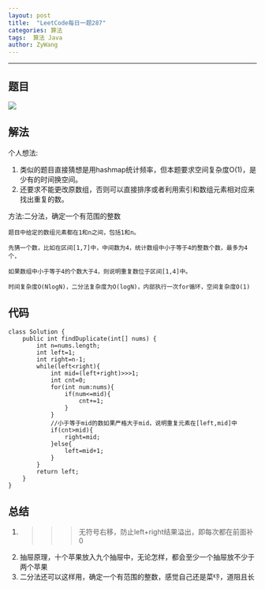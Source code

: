 ```yaml
---
layout: post
title:  "LeetCode每日一题287"
categories: 算法
tags:  算法 Java
author: ZyWang
---
```


****
## 题目 ##
![](https://www.z4a.net/images/2020/05/26/fb61f7106f76735f5e909ef0d906b00.png)
## 解法 ##

个人想法: 

1. 类似的题目直接猜想是用hashmap统计频率，但本题要求空间复杂度O(1)，是少有的时间换空间。
2. 还要求不能更改原数组，否则可以直接排序或者利用索引和数组元素相对应来找出重复的数。

方法:二分法，确定一个有范围的整数

  	题目中给定的数组元素都在1和n之间，包括1和n。 

	先猜一个数，比如在区间[1,7]中，中间数为4，统计数组中小于等于4的整数个数，最多为4个，

	如果数组中小于等于4的个数大于4，则说明重复数位于区间[1,4]中。

	时间复杂度O(NlogN)，二分法复杂度为O(logN)，内部执行一次for循环，空间复杂度O(1)

## 代码 ##
	class Solution {
	    public int findDuplicate(int[] nums) {
	        int n=nums.length;
	        int left=1;
	        int right=n-1;
	        while(left<right){
	            int mid=(left+right)>>>1;
	            int cnt=0;
	            for(int num:nums){
	                if(num<=mid){
	                    cnt+=1;
	                }
	            }
				//小于等于mid的数如果严格大于mid，说明重复元素在[left,mid]中
	            if(cnt>mid){
	                right=mid;
	            }else{
	                left=mid+1;
	            }
	        }
	        return left;
	    }
	}
## 总结 ##
1. >>> 无符号右移，防止left+right结果溢出，即每次都在前面补0
2. 抽屉原理，十个苹果放入九个抽屉中，无论怎样，都会至少一个抽屉放不少于两个苹果
3. 二分法还可以这样用，确定一个有范围的整数，感觉自己还是菜👎，道阻且长
